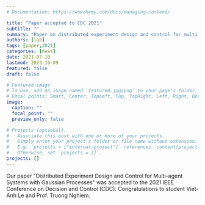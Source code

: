 ```yaml
---
# Documentation: https://wowchemy.com/docs/managing-content/

title: "Paper accepted to CDC 2021"
subtitle: ""
summary: "Paper on distributed experiment design and control for multi-agent systems was accepted to CDC 2021."
authors: [lab]
tags: [paper,2021]
categories: [news]
date: 2021-07-10
lastmod: 2023-10-09
featured: false
draft: false

# Featured image
# To use, add an image named `featured.jpg/png` to your page's folder.
# Focal points: Smart, Center, TopLeft, Top, TopRight, Left, Right, BottomLeft, Bottom, BottomRight.
image:
  caption: ""
  focal_point: ""
  preview_only: false

# Projects (optional).
#   Associate this post with one or more of your projects.
#   Simply enter your project's folder or file name without extension.
#   E.g. `projects = ["internal-project"]` references `content/project/deep-learning/index.md`.
#   Otherwise, set `projects = []`.
projects: []
---
```


Our paper "Distributed Experiment Design and Control for Multi-agent Systems with Gaussian Processes" was accepted to the 2021 IEEE Conference on Decision and Control (CDC).  Congratulations to student Viet-Anh Le and Prof. Truong Nghiem.
